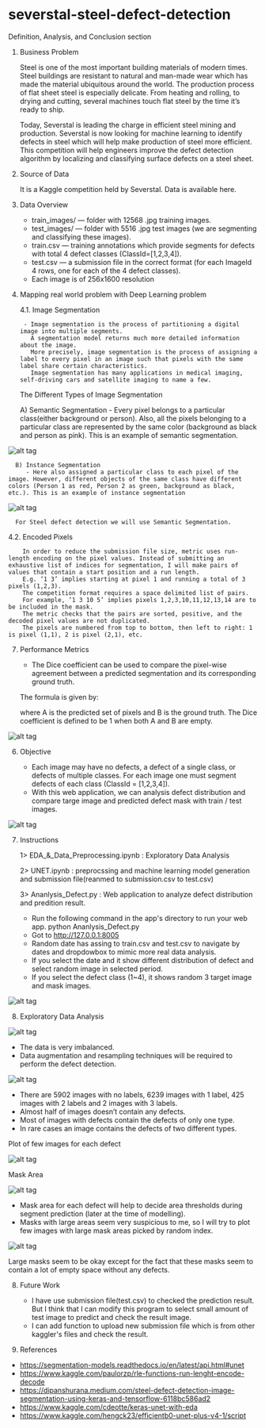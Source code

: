 # severstal-steel-defect-detection

Definition, Analysis, and Conclusion section

1. Business Problem

    Steel is one of the most important building materials of modern times. Steel buildings are resistant to natural and man-made wear which has made the material ubiquitous around the world. The production process of flat sheet steel is especially delicate. From heating and rolling, to drying and cutting, several machines touch flat steel by the time it’s ready to ship.
    
    Today, Severstal is leading the charge in efficient steel mining and production. Severstal is now looking for machine learning to identify defects in steel which will help make production of steel more efficient. This competition will help engineers improve the defect detection algorithm by localizing and classifying surface defects on a steel sheet.

2. Source of Data
    
    It is a Kaggle competition held by Severstal. Data is available here.
3. Data Overview

   - train_images/ — folder with 12568 .jpg training images.
   - test_images/ — folder with 5516 .jpg test images (we are segmenting and classifying these images).
   - train.csv — training annotations which provide segments for defects with total 4 defect classes (ClassId=[1,2,3,4]).
   - test.csv — a submission file in the correct format (for each ImageId 4 rows, one for each of the 4 defect classes).
   - Each image is of 256x1600 resolution
   
4. Mapping real world problem with Deep Learning problem

   4.1. Image Segmentation

        - Image segmentation is the process of partitioning a digital image into multiple segments. 
          A segmentation model returns much more detailed information about the image. 
          More precisely, image segmentation is the process of assigning a label to every pixel in an image such that pixels with the same label share certain characteristics. 
          Image segmentation has many applications in medical imaging, self-driving cars and satellite imaging to name a few.

   The Different Types of Image Segmentation

      A) Semantic Segmentation
         - Every pixel belongs to a particular class(either background or person). Also, all the pixels belonging to a particular class are represented by the same color (background as black and person as pink). This is an example of semantic segmentation.
            
![alt tag](https://github.com/changhyucklee/severstal-steel-defect-detection/blob/main/asset/SemanticSegmentation.png)
    
      B) Instance Segmentation
         - Here also assigned a particular class to each pixel of the image. However, different objects of the same class have different colors (Person 1 as red, Person 2 as green, background as black, etc.). This is an example of instance segmentation

![alt tag](https://github.com/changhyucklee/severstal-steel-defect-detection/blob/main/asset/InstanceSegmentation.png)

      For Steel defect detection we will use Semantic Segmentation.

   4.2. Encoded Pixels

        In order to reduce the submission file size, metric uses run-length encoding on the pixel values. Instead of submitting an exhaustive list of indices for segmentation, I will make pairs of values that contain a start position and a run length. 
        E.g. ‘1 3’ implies starting at pixel 1 and running a total of 3 pixels (1,2,3).
        The competition format requires a space delimited list of pairs. 
        For example, ‘1 3 10 5’ implies pixels 1,2,3,10,11,12,13,14 are to be included in the mask. 
        The metric checks that the pairs are sorted, positive, and the decoded pixel values are not duplicated. 
        The pixels are numbered from top to bottom, then left to right: 1 is pixel (1,1), 2 is pixel (2,1), etc.

7. Performance Metrics

   - The Dice coefficient can be used to compare the pixel-wise agreement between a predicted segmentation and its corresponding ground truth.

   The formula is given by:

   where A is the predicted set of pixels and B is the ground truth. The Dice coefficient is defined to be 1 when both A and B are empty.

![alt tag](https://github.com/changhyucklee/severstal-steel-defect-detection/blob/main/asset/PerformnaceMetrics.png)

6. Objective
  
   - Each image may have no defects, a defect of a single class, or defects of multiple classes. For each image one must segment defects of each class (ClassId = [1,2,3,4]).
   - With this web application, we can analysis defect distribution  and compare targe image and predicted defect mask with train / test images.

![alt tag](https://github.com/changhyucklee/severstal-steel-defect-detection/blob/main/asset/SteelDefectDectionScreen.png)

7. Instructions

   1> EDA_&_Data_Preprocessing.ipynb : Exploratory Data Analysis
   
   2> UNET.ipynb : preprocssing and machine learning model generation and submission file(reanmed to submission.csv to test.csv)
   
   3> Ananlysis_Defect.py : Web application to analyze defect distribution and predition result.
      - Run the following command in the app's directory to run your web app. python Ananlysis_Defect.py 
      - Got to http://127.0.0.1:8005
      - Random date has assing to train.csv and test.csv to navigate by dates and dropdowbox to mimic more real data analysis.
      - If you select the date and it show different distribution of defect and select random image in selected period.
      - If you select the defect class (1~4), it shows random 3 target image and mask images.

![alt tag](https://github.com/changhyucklee/severstal-steel-defect-detection/blob/main/asset/SteelDefectDectionScreen2.png)   

8. Exploratory Data Analysis

![alt tag](https://github.com/changhyucklee/severstal-steel-defect-detection/blob/main/asset/DefectDistribution.png)

  - The data is very imbalanced.
  - Data augmentation and resampling techniques will be required to perform the defect detection.

![alt tag](https://github.com/changhyucklee/severstal-steel-defect-detection/blob/main/asset/NoOfLabelsPerImage.png)

  - There are 5902 images with no labels, 6239 images with 1 label, 425 images with 2 labels and 2 images with 3 labels.
  - Almost half of images doesn’t contain any defects.
  - Most of images with defects contain the defects of only one type.
  - In rare cases an image contains the defects of two different types.

Plot of few images for each defect

![alt tag](https://github.com/changhyucklee/severstal-steel-defect-detection/blob/main/asset/ImageForEachDefect.png)

Mask Area

![alt tag](https://github.com/changhyucklee/severstal-steel-defect-detection/blob/main/asset/MaskArea.png)

  - Mask area for each defect will help to decide area thresholds during segment prediction (later at the time of modelling).
  - Masks with large areas seem very suspicious to me, so I will try to plot few images with large mask areas picked by random index.

![alt tag](https://github.com/changhyucklee/severstal-steel-defect-detection/blob/main/asset/Defect_3_image.png)

   Large masks seem to be okay except for the fact that these masks seem to contain a lot of empty space without any defects.
   
8. Future Work
   - I have use submission file(test.csv) to checked the prediction result.
     But I think that I can modify this program to select small amount of test image to predict and check the result image.
   - I can add function to upload new submission file which is from other kaggler's files and check the result.

10. References
  - https://segmentation-models.readthedocs.io/en/latest/api.html#unet
  - https://www.kaggle.com/paulorzp/rle-functions-run-lenght-encode-decode
  - https://dipanshurana.medium.com/steel-defect-detection-image-segmentation-using-keras-and-tensorflow-6118bc586ad2
  - https://www.kaggle.com/cdeotte/keras-unet-with-eda
  - https://www.kaggle.com/hengck23/efficientb0-unet-plus-v4-1/script
